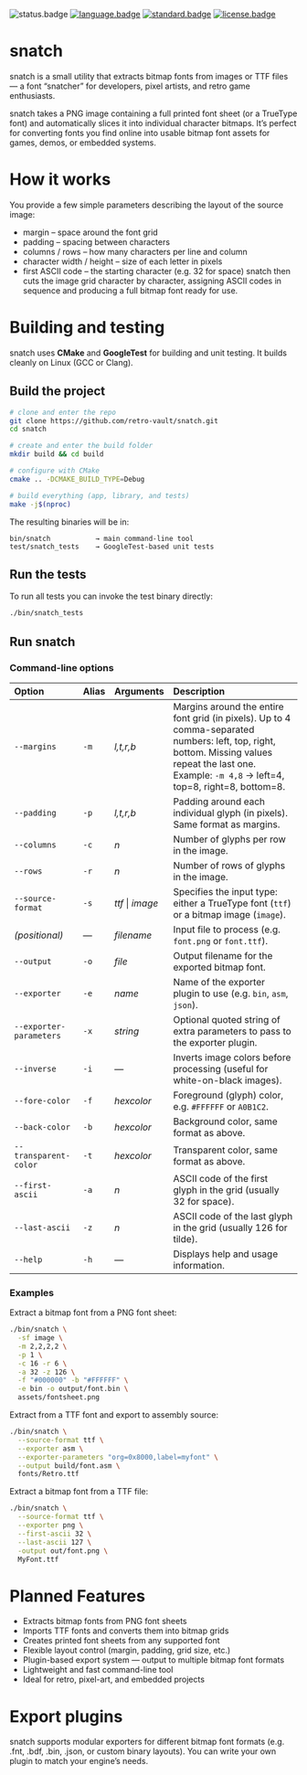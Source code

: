 ![status.badge] [![language.badge]][language.url] [![standard.badge]][standard.url] [![license.badge]][license.url]

# snatch

snatch is a small utility that extracts bitmap fonts from images or TTF files — a font “snatcher” for developers, pixel artists, and retro game enthusiasts.

snatch takes a PNG image containing a full printed font sheet (or a TrueType font) and automatically slices it into individual character bitmaps. It’s perfect for converting fonts you find online into usable bitmap font assets for games, demos, or embedded systems.

# How it works

You provide a few simple parameters describing the layout of the source image:
 - margin – space around the font grid
 - padding – spacing between characters
 - columns / rows – how many characters per line and column
 - character width / height – size of each letter in pixels
 - first ASCII code – the starting character (e.g. 32 for space)
snatch then cuts the image grid character by character, assigning ASCII codes in sequence and producing a full bitmap font ready for use.

# Building and testing

snatch uses **CMake** and **GoogleTest** for building and unit testing. It builds cleanly on Linux (GCC or Clang).

## Build the project

```bash
# clone and enter the repo
git clone https://github.com/retro-vault/snatch.git
cd snatch

# create and enter the build folder
mkdir build && cd build

# configure with CMake
cmake .. -DCMAKE_BUILD_TYPE=Debug

# build everything (app, library, and tests)
make -j$(nproc)
```

The resulting binaries will be in:

```
bin/snatch           → main command-line tool  
test/snatch_tests    → GoogleTest-based unit tests
```

## Run the tests

To run all tests you can invoke the test binary directly:

```bash
./bin/snatch_tests
```

## Run snatch

### Command-line options

| Option | Alias | Arguments | Description |
|:--|:--|:--|:--|
| `--margins` | `-m` | *l,t,r,b* | Margins around the entire font grid (in pixels). Up to 4 comma-separated numbers: left, top, right, bottom. Missing values repeat the last one. Example: `-m 4,8` → left=4, top=8, right=8, bottom=8. |
| `--padding` | `-p` | *l,t,r,b* | Padding around each individual glyph (in pixels). Same format as margins. |
| `--columns` | `-c` | *n* | Number of glyphs per row in the image. |
| `--rows` | `-r` | *n* | Number of rows of glyphs in the image. |
| `--source-format` | `-s` | *ttf* \| *image* | Specifies the input type: either a TrueType font (`ttf`) or a bitmap image (`image`). |
| *(positional)* | — | *filename* | Input file to process (e.g. `font.png` or `font.ttf`). |
| `--output` | `-o` | *file* | Output filename for the exported bitmap font. |
| `--exporter` | `-e` | *name* | Name of the exporter plugin to use (e.g. `bin`, `asm`, `json`). |
| `--exporter-parameters` | `-x` | *string* | Optional quoted string of extra parameters to pass to the exporter plugin. |
| `--inverse` | `-i` | — | Inverts image colors before processing (useful for white-on-black images). |
| `--fore-color` | `-f` | *hexcolor* | Foreground (glyph) color, e.g. `#FFFFFF` or `A0B1C2`. |
| `--back-color` | `-b` | *hexcolor* | Background color, same format as above. |
| `--transparent-color` | `-t` | *hexcolor* | Transparent color, same format as above. |
| `--first-ascii` | `-a` | *n* | ASCII code of the first glyph in the grid (usually 32 for space). |
| `--last-ascii` | `-z` | *n* | ASCII code of the last glyph in the grid (usually 126 for tilde). |
| `--help` | `-h` | — | Displays help and usage information. |


### Examples

Extract a bitmap font from a PNG font sheet:

```bash
./bin/snatch \
  -sf image \
  -m 2,2,2,2 \
  -p 1 \
  -c 16 -r 6 \
  -a 32 -z 126 \
  -f "#000000" -b "#FFFFFF" \
  -e bin -o output/font.bin \
  assets/fontsheet.png
```
Extract from a TTF font and export to assembly source:

```bash
./bin/snatch \
  --source-format ttf \
  --exporter asm \
  --exporter-parameters "org=0x8000,label=myfont" \
  --output build/font.asm \
  fonts/Retro.ttf
```
Extract a bitmap font from a TTF file:

```bash
./bin/snatch \
  --source-format ttf \
  --exporter png \
  --first-ascii 32 \
  --last-ascii 127 \
  -output out/font.png \
  MyFont.ttf
```

# Planned Features

 - Extracts bitmap fonts from PNG font sheets
 - Imports TTF fonts and converts them into bitmap grids
 - Creates printed font sheets from any supported font
 - Flexible layout control (margin, padding, grid size, etc.)
 - Plugin-based export system — output to multiple bitmap font formats
 - Lightweight and fast command-line tool
 - Ideal for retro, pixel-art, and embedded projects

# Export plugins

snatch supports modular exporters for different bitmap font formats (e.g. .fnt, .bdf, .bin, .json, or custom binary layouts). You can write your own plugin to match your engine’s needs.

[language.url]:   https://en.wikipedia.org/wiki/C%2B%2B
[language.badge]: https://img.shields.io/badge/language-C%2B%2B-blue.svg

[standard.url]:   https://en.wikipedia.org/wiki/C%2B%2B20
[standard.badge]: https://img.shields.io/badge/standard-C%2B%2B20-blue.svg

[license.url]:    https://github.com/retro-vault/snatch/blob/master/LICENSE
[license.badge]:  https://img.shields.io/badge/license-GPL2-blue.svg

[status.badge]:  https://img.shields.io/badge/status-unstable-red.svg